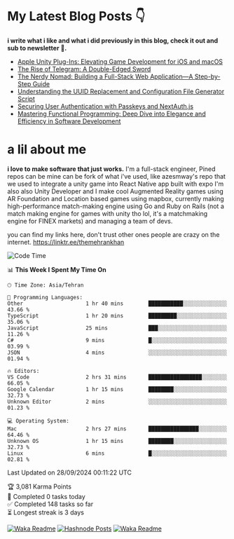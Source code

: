 # My Latest Blog Posts 👇
**i write what i like and what i did previously in this blog, check it out and sub to newsletter 🫡.**

<!-- HASHNODE_BLOG:START -->
- [Apple Unity Plug-Ins: Elevating Game Development for iOS and macOS](https://themehrankhan.hashnode.dev/apple-unity-plug-ins-elevating-game-development-for-ios-and-macos)
- [The Rise of Telegram: A Double-Edged Sword](https://themehrankhan.hashnode.dev/the-rise-of-telegram-a-double-edged-sword)
- [The Nerdy Nomad: Building a Full-Stack Web Application—A Step-by-Step Guide](https://themehrankhan.hashnode.dev/the-nerdy-nomad-building-a-full-stack-web-applicationa-step-by-step-guide)
- [Understanding the UUID Replacement and Configuration File Generator Script](https://themehrankhan.hashnode.dev/understanding-the-uuid-replacement-and-configuration-file-generator-script)
- [Securing User Authentication with Passkeys and NextAuth.js](https://themehrankhan.hashnode.dev/securing-user-authentication-with-passkeys-and-nextauthjs)
- [Mastering Functional Programming: Deep Dive into Elegance and Efficiency in Software Development](https://themehrankhan.hashnode.dev/mastering-functional-programming-deep-dive-into-elegance-and-efficiency-in-software-development)

<!-- HASHNODE_BLOG:END -->

# a lil about me
**i love to make  software that just works.**
I'm a full-stack engineer, Pined repos can be mine can be fork of what i've used, like azesmway's repo that we used to integrate a unity game into React Native app built with expo I'm also also Unity Developer and I make cool Augmented Reality games using AR Foundation and Location based games using mapbox, currently making high-performance match-making engine using Go and Ruby on Rails (not a match making engine for games with unity tho lol, it's a matchmaking engine for FINEX markets) and managing a team of devs.

you can find my links here, don't trust other ones people are crazy on the internet.
https://linktr.ee/themehrankhan

<!--START_SECTION:waka-->
![Code Time](http://img.shields.io/badge/Code%20Time-632%20hrs%2057%20mins-blue)

📊 **This Week I Spent My Time On** 

```text
🕑︎ Time Zone: Asia/Tehran

💬 Programming Languages: 
Other                    1 hr 40 mins        ███████████░░░░░░░░░░░░░░   43.66 % 
TypeScript               1 hr 20 mins        █████████░░░░░░░░░░░░░░░░   35.06 % 
JavaScript               25 mins             ███░░░░░░░░░░░░░░░░░░░░░░   11.26 % 
C#                       9 mins              █░░░░░░░░░░░░░░░░░░░░░░░░   03.99 % 
JSON                     4 mins              ░░░░░░░░░░░░░░░░░░░░░░░░░   01.94 % 

🔥 Editors: 
VS Code                  2 hrs 31 mins       █████████████████░░░░░░░░   66.05 % 
Google Calendar          1 hr 15 mins        ████████░░░░░░░░░░░░░░░░░   32.73 % 
Unknown Editor           2 mins              ░░░░░░░░░░░░░░░░░░░░░░░░░   01.23 % 

💻 Operating System: 
Mac                      2 hrs 27 mins       ████████████████░░░░░░░░░   64.46 % 
Unknown OS               1 hr 15 mins        ████████░░░░░░░░░░░░░░░░░   32.73 % 
Linux                    6 mins              █░░░░░░░░░░░░░░░░░░░░░░░░   02.81 % 
```


 Last Updated on 28/09/2024 00:11:22 UTC
<!--END_SECTION:waka-->

<!-- TODO-IST:START -->
🏆  3,081 Karma Points           
🌸  Completed 0 tasks today           
✅  Completed 148 tasks so far           
⏳  Longest streak is 3 days
<!-- TODO-IST:END -->

[![Waka Readme](https://github.com/TheMehranKhan/themehrankhan/actions/workflows/main.yml/badge.svg)](https://github.com/TheMehranKhan/themehrankhan/actions/workflows/main.yml)
[![Hashnode Posts](https://github.com/TheMehranKhan/themehrankhan/actions/workflows/hashnode.yml/badge.svg)](https://github.com/TheMehranKhan/themehrankhan/actions/workflows/hashnode.yml)
[![Waka Readme](https://github.com/TheMehranKhan/themehrankhan/actions/workflows/waka.yml/badge.svg)](https://github.com/TheMehranKhan/themehrankhan/actions/workflows/waka.yml)
